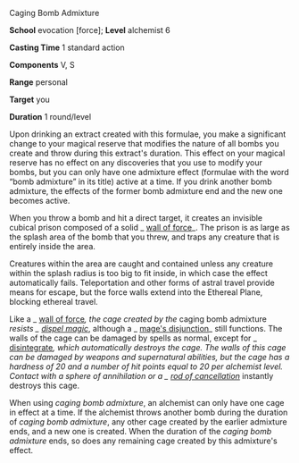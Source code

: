 Caging Bomb Admixture

**School** evocation [force]; **Level** alchemist 6

**Casting Time** 1 standard action

**Components** V, S

**Range** personal

**Target** you

**Duration** 1 round/level

Upon drinking an extract created with this formulae, you make a significant change to your magical reserve that modifies the nature of all bombs you create and throw during this extract's duration. This effect on your magical reserve has no effect on any discoveries that you use to modify your bombs, but you can only have one admixture effect (formulae with the word “bomb admixture” in its title) active at a time. If you drink another bomb admixture, the effects of the former bomb admixture end and the new one becomes active.

When you throw a bomb and hit a direct target, it creates an invisible cubical prison composed of a solid _ [wall of force](spells/wallOfForce#_wall-of-force)_. The prison is as large as the splash area of the bomb that you threw, and traps any creature that is entirely inside the area.

Creatures within the area are caught and contained unless any creature within the splash radius is too big to fit inside, in which case the effect automatically fails. Teleportation and other forms of astral travel provide means for escape, but the force walls extend into the Ethereal Plane, blocking ethereal travel.

Like a _ [wall of force](spells/wallOfForce#_wall-of-force)_, the cage created by the_ caging bomb admixture _resists _ [dispel magic](spells/dispelMagic#_dispel-magic)_, although a _ [mage's disjunction](spells/mageSDisjunction#_mage-s-disjunction)_ still functions. The walls of the cage can be damaged by spells as normal, except for _ [disintegrate](spells/disintegrate#_disintegrate)_, which automatically destroys the cage. The walls of this cage can be damaged by weapons and supernatural abilities, but the cage has a hardness of 20 and a number of hit points equal to 20 per alchemist level. Contact with a _sphere of annihilation_ or a _ [rod of cancellation](magicItems/rods#_rod-of-cancellation)_ instantly destroys this cage.

When using _caging bomb admixture_, an alchemist can only have one cage in effect at a time. If the alchemist throws another bomb during the duration of _caging bomb admixture_, any other cage created by the earlier admixture ends, and a new one is created. When the duration of the _caging bomb admixture_ ends, so does any remaining cage created by this admixture's effect.

